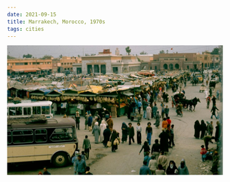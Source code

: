 ```yaml
---
date: 2021-09-15
title: Marrakech, Morocco, 1970s
tags: cities
---
```


![marrakech](https://raw.githubusercontent.com/muneer78/muneer78.github.io/master/images/marrakesh.jpeg)




